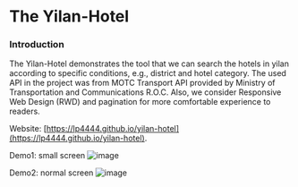# The Yilan-Hotel

### Introduction

The Yilan-Hotel demonstrates the tool that we can search the hotels in yilan according to specific conditions, e.g., district and hotel category. The used API in the project was from MOTC Transport API provided by Ministry of Transportation and Communications R.O.C. Also, we consider Responsive Web Design (RWD) and pagination for more comfortable experience to readers.

Website: [https://lp4444.github.io/yilan-hotel](https://lp4444.github.io/yilan-hotel).

Demo1: small screen
![image](https://github.com/lp4444/yilan-hotel/blob/master/src/demo1.gif)

Demo2: normal screen
![image](https://github.com/lp4444/yilan-hotel/blob/master/src/demo2.gif)
